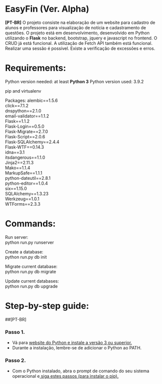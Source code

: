 # EasyFin (Ver. Alpha)
**[PT-BR]**
O projeto consiste na elaboração de um website para cadastro de alunos e professores para visualização de notícia e cadastramento de questões.
O projeto está em desenvolvimento, desenvolvido em Python utilizando o **Flask** no backend, bootstrap, jquery e javascript no frontend.
O CRUD já está funcional. A utilização de Fetch API também está funcional.
Realizar uma sessão é possível.
Existe a verificação de excessões e erros.

# Requirements:

Python version needed: at least **Python 3**
Python version used: 3.9.2

pip and virtualenv

Packages:
alembic==1.5.6<br>
click==7.1.2<br>
dnspython==2.1.0<br>
email-validator==1.1.2<br>
Flask==1.1.2<br>
Flask-Login==0.5.0<br>
Flask-Migrate==2.7.0<br>
Flask-Script==2.0.6<br>
Flask-SQLAlchemy==2.4.4<br>
Flask-WTF==0.14.3<br>
idna==3.1<br>
itsdangerous==1.1.0<br>
Jinja2==2.11.3<br>
Mako==1.1.4<br>
MarkupSafe==1.1.1<br>
python-dateutil==2.8.1<br>
python-editor==1.0.4<br>
six==1.15.0<br>
SQLAlchemy==1.3.23<br>
Werkzeug==1.0.1<br>
WTForms==2.3.3<br>

# Commands:

Run server:<br>
python run.py runserver<br>

Create a database:<br>
python run.py db init<br>

Migrate current database:<br>
python run.py db migrate<br>

Update current databases:<br>
python run.py db upgrade<br>

# Step-by-step guide:

##[PT-BR]

### Passo 1.

* Vá para <a href="https://www.python.org/downloads/">website do Python e instale a versão 3 ou superior.</a>
* Durante a instalação, lembre-se de adicionar o Python ao PATH.


### Passo 2.

* Com o Python instalado, abra o prompt de comando do seu sistema operacional e<a href="https://pip.pypa.io/en/stable/installing/"> siga estes passos (para instalar o pip).</a>
